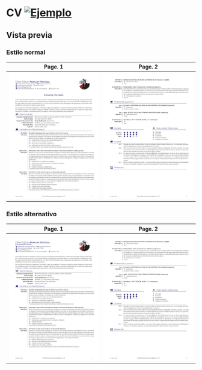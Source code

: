 # CV [![Ejemplo](https://img.shields.io/badge/Exemple-pdf-blue.svg)](https://github.com/achalmed/Curriculum-Vitae/blob/master/cv.pdf)

## Vista previa

### Estilo normal

|               Page. 1                |               Page. 2                |
| :----------------------------------: | :----------------------------------: |
| ![Resumen](preview/cv_page-0001.jpg) | ![Resumen](preview/cv_page-0002.jpg) |

### Estilo alternativo

|                     Page. 1                      |                     Page. 2                      |
| :----------------------------------------------: | :----------------------------------------------: |
| ![Resumen](preview/cv_page-0001-alternative.jpg) | ![Resumen](preview/cv_page-0002-alternative.jpg) |
